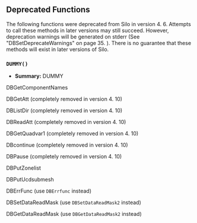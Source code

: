 ## Deprecated Functions


The following functions were deprecated from Silo in version 4.
6.
Attempts to call these methods in later versions may still succeed.
However, deprecation warnings will be generated on stderr (See "DBSetDeprecateWarnings" on page 35.
). There is no guarantee that these methods will exist in later versions of Silo.

### `DUMMY()`

* **Summary:** DUMMY


DBGetComponentNames

DBGetAtt (completely removed in version 4.
10)

DBListDir  (completely removed in version 4.
10)

DBReadAtt  (completely removed in version 4.
10)

DBGetQuadvar1  (completely removed in version 4.
10)

DBcontinue  (completely removed in version 4.
10)

DBPause  (completely removed in version 4.
10)

DBPutZonelist

DBPutUcdsubmesh

DBErrFunc  (use `DBErrfunc` instead)

DBSetDataReadMask (use `DBSetDataReadMask2` instead)

DBGetDataReadMask (use `DBGetDataReadMask2` instead)

